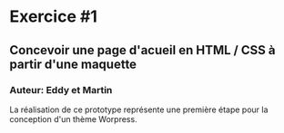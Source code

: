 # Exercice #1
## Concevoir une page d'acueil en HTML / CSS à partir d'une maquette
### Auteur: Eddy et Martin
La réalisation de ce prototype représente une première étape pour la conception d'un thème Worpress.
